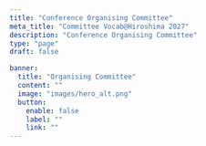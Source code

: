 ```yaml
---
title: "Conference Organising Committee"
meta_title: "Committee Vocab@Hiroshima 2027"
description: "Conference Organising Committee"
type: "page"
draft: false

banner:
  title: "Organising Committee"
  content: ""
  image: "images/hero_alt.png"
  button:
    enable: false
    label: ""
    link: ""
---
```


